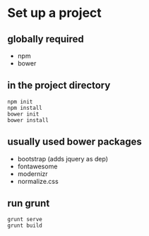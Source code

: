 # Set up a project
## globally required
  - npm
  - bower

## in the project directory
````
npm init
npm install
bower init
bower install
````

## usually used bower packages
- bootstrap (adds jquery as dep)
- fontawesome
- modernizr
- normalize.css

## run grunt
````
grunt serve
grunt build
````
